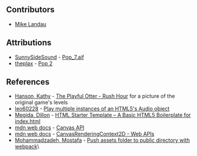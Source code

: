 ## Contributors
- [Mike Landau](https://github.com/mikelandau)

## Attributions
- [SunnySideSound](https://freesound.org/people/SunnySideSound/) - [Pop_7.aif](https://freesound.org/people/SunnySideSound/sounds/67093/)
- [theplax](https://freesound.org/people/theplax/) - [Pop 2](https://freesound.org/people/theplax/sounds/545200/)

## References
- [Hanson, Kathy](https://draft.blogger.com/profile/14588848069005014999) - [The Playful Otter - Rush Hour](https://theplayfulotter.blogspot.com/2019/11/rush-hour-traffic-jam-puzzle.html) for a picture of the original game's levels
- [leo60228](https://stackoverflow.com/users/3078446/leo60228) - [Play multiple instances of an HTML5's Audio object](https://stackoverflow.com/a/73161127)
- [Megida, Dillon](https://www.freecodecamp.org/news/author/dillionmegida/) - [HTML Starter Template – A Basic HTML5 Boilerplate for index.html](https://www.freecodecamp.org/news/html-starter-template-a-basic-html5-boilerplate-for-index-html/)
- [mdn web docs](https://developer.mozilla.org/en-US/) - [Canvas API](https://developer.mozilla.org/en-US/docs/Web/API/Canvas_API)
- [mdn web docs](https://developer.mozilla.org/en-US/) - [CanvasRenderingContext2D - Web APIs](https://developer.mozilla.org/en-US/docs/Web/API/CanvasRenderingContext2D)
- [Mohammadzadeh, Mostafa](https://stackoverflow.com/users/5328721/mostafa-mohammadzadeh) - [Push assets folder to public directory with webpack](https://stackoverflow.com/a/74011130)\